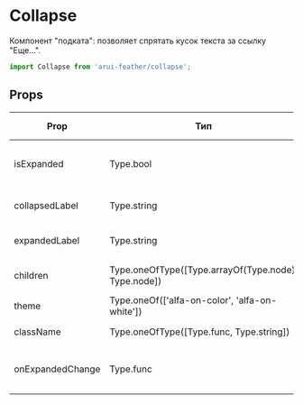 # Collapse

Компонент "подката": позволяет спрятать кусок текста за ссылку "Еще...".

```javascript
import Collapse from 'arui-feather/collapse';
```




## Props


| Prop  | Тип  | По-умолчанию | Обязательный | Описание |
| ----- | ---- | ------------ | ------------ |----------|
| isExpanded | Type.bool |  |  | Управление состоянием `expand`/`collapse` компонента |
| collapsedLabel | Type.string | `'Expand'`  |  | Текст ссылки в `expand` состоянии |
| expandedLabel | Type.string | `'Collapse'`  |  | Текст ссылки в `collapse` состоянии |
| children | Type.oneOfType([Type.arrayOf(Type.node), Type.node]) |  |  | Дочерние элементы `Collapse` |
| theme | Type.oneOf(['alfa-on-color', 'alfa-on-white']) |  |  | Тема компонента |
| className | Type.oneOfType([Type.func, Type.string]) |  |  | Дополнительный класс |
| onExpandedChange | Type.func |  |  | Обработчик смены состояния `expand`/`collapse` |











